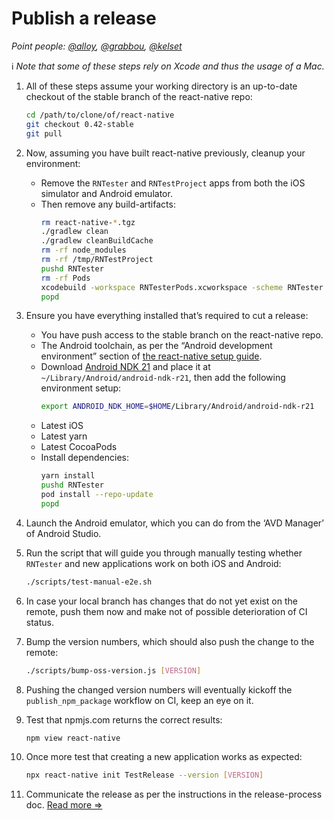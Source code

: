 # Publish a release

_Point people: [@alloy](https://github.com/alloy), [@grabbou](https://github.com/grabbou), [@kelset](https://github.com/kelset)_

ℹ️ _Note that some of these steps rely on Xcode and thus the usage of a Mac._

1. All of these steps assume your working directory is an up-to-date checkout of the stable branch of the react-native repo:

   ```bash
   cd /path/to/clone/of/react-native
   git checkout 0.42-stable
   git pull
   ```

1. Now, assuming you have built react-native previously, cleanup your environment:

   - Remove the `RNTester` and `RNTestProject` apps from both the iOS simulator and Android emulator.
   - Then remove any build-artifacts:
     ```bash
     rm react-native-*.tgz
     ./gradlew clean
     ./gradlew cleanBuildCache
     rm -rf node_modules
     rm -rf /tmp/RNTestProject
     pushd RNTester
     rm -rf Pods
     xcodebuild -workspace RNTesterPods.xcworkspace -scheme RNTester clean
     popd
     ```

1. Ensure you have everything installed that’s required to cut a release:

   - You have push access to the stable branch on the react-native repo.
   - The Android toolchain, as per the “Android development environment” section of [the react-native setup guide](https://reactnative.dev/docs/environment-setup).
   - Download [Android NDK 21](https://developer.android.com/ndk/downloads) and place it at `~/Library/Android/android-ndk-r21`, then add the following environment setup:
     ```bash
     export ANDROID_NDK_HOME=$HOME/Library/Android/android-ndk-r21
     ```
   - Latest iOS
   - Latest yarn
   - Latest CocoaPods
   - Install dependencies:
     ```bash
     yarn install
     pushd RNTester
     pod install --repo-update
     popd
     ```

1. Launch the Android emulator, which you can do from the ‘AVD Manager’ of Android Studio.

1. Run the script that will guide you through manually testing whether `RNTester` and new applications work on both iOS and Android:

   ```bash
   ./scripts/test-manual-e2e.sh
   ```

1. In case your local branch has changes that do not yet exist on the remote, push them now and make not of possible deterioration of CI status.

1. Bump the version numbers, which should also push the change to the remote:

   ```bash
   ./scripts/bump-oss-version.js [VERSION]
   ```

1. Pushing the changed version numbers will eventually kickoff the `publish_npm_package` workflow on CI, keep an eye on it.

1. Test that npmjs.com returns the correct results:

   ```bash
   npm view react-native
   ```

1. Once more test that creating a new application works as expected:

   ```bash
   npx react-native init TestRelease --version [VERSION]
   ```

1. Communicate the release as per the instructions in the release-process doc. [Read more ⇒](./release-process.md)
